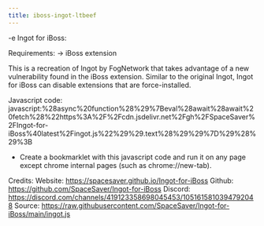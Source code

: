 ```yaml
---
title: iboss-ingot-ltbeef
---
```


-e 
Ingot for iBoss:

Requirements:
-> iBoss extension

This is a recreation of Ingot by FogNetwork that takes advantage of a new vulnerability found in the iBoss extension. Similar to the original Ingot, Ingot for iBoss can disable extensions that are force-installed.

Javascript code:
javascript:%28async%20function%28%29%7Beval%28await%28await%20fetch%28%22https%3A%2F%2Fcdn.jsdelivr.net%2Fgh%2FSpaceSaver%2FIngot-for-iBoss%40latest%2Fingot.js%22%29%29.text%28%29%29%7D%29%28%29%3B
- Create a bookmarklet with this javascript code and run it on any page except chrome internal pages (such as chrome://new-tab).

Credits:
Website: https://spacesaver.github.io/Ingot-for-iBoss
Github: https://github.com/SpaceSaver/Ingot-for-iBoss
Discord: https://discord.com/channels/419123358698045453/1051615810394792048
Source: https://raw.githubusercontent.com/SpaceSaver/Ingot-for-iBoss/main/ingot.js
